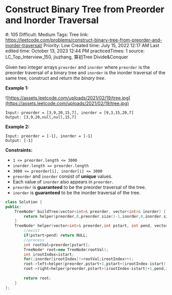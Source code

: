 # Construct Binary Tree from Preorder and Inorder Traversal

#: 105
Difficult: Medium
Tags: Tree
link: https://leetcode.com/problems/construct-binary-tree-from-preorder-and-inorder-traversal/
Priority: Low
Created time: July 15, 2022 12:17 AM
Last edited time: October 13, 2023 12:44 PM
practicedTimes: 1
source: LC_Top_Interview_150, jiuzhang, 算初Tree Divide&Conquer

Given two integer arrays `preorder` and `inorder` where `preorder` is the preorder traversal of a binary tree and `inorder` is the inorder traversal of the same tree, construct and return *the binary tree*.

**Example 1:**

![https://assets.leetcode.com/uploads/2021/02/19/tree.jpg](https://assets.leetcode.com/uploads/2021/02/19/tree.jpg)

```
Input: preorder = [3,9,20,15,7], inorder = [9,3,15,20,7]
Output: [3,9,20,null,null,15,7]

```

**Example 2:**

```
Input: preorder = [-1], inorder = [-1]
Output: [-1]

```

**Constraints:**

- `1 <= preorder.length <= 3000`
- `inorder.length == preorder.length`
- `3000 <= preorder[i], inorder[i] <= 3000`
- `preorder` and `inorder` consist of **unique** values.
- Each value of `inorder` also appears in `preorder`.
- `preorder` is **guaranteed** to be the preorder traversal of the tree.
- `inorder` is **guaranteed** to be the inorder traversal of the tree.

```cpp
class Solution {
public:
    TreeNode* buildTree(vector<int>& preorder, vector<int>& inorder) {
        return helper(preorder,0,preorder.size()-1,inorder,0,inorder.size()-1);
    }
    TreeNode* helper(vector<int>& preorder,int pstart, int pend, vector<int>& inorder, int istart, int iend){
        //exist
        if(pstart>pend) return NULL;
        //process    
        int rootVal=preorder[pstart];
        TreeNode* root=new TreeNode(rootVal);
        int irootIndex=istart;
        for(;inorder[irootIndex]!=rootVal;irootIndex++);
        root->left=helper(preorder,pstart+1,pstart+(irootIndex-istart),inorder,istart,irootIndex-1);
        root->right=helper(preorder,pstart+(irootIndex-istart)+1,pend,inorder,irootIndex+1,iend);
            
        return root;
    }
};
```